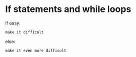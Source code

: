 # If statements and while loops
if easy:

    make it difficult

else:

    make it even more difficult
